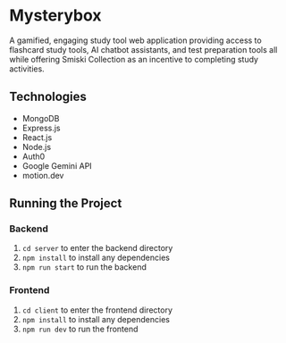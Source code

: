 # Mysterybox

A gamified, engaging study tool web application providing access to flashcard study tools, AI chatbot assistants, and test preparation tools all while offering Smiski Collection as an incentive to completing study activities. 

## Technologies
- MongoDB
- Express.js
- React.js
- Node.js
- Auth0
- Google Gemini API
- motion.dev

## Running the Project

### Backend
1. `cd server` to enter the backend directory
2. `npm install` to install any dependencies
3. `npm run start` to run the backend

### Frontend
1. `cd client` to enter the frontend directory
2. `npm install` to install any dependencies
3. `npm run dev` to run the frontend
